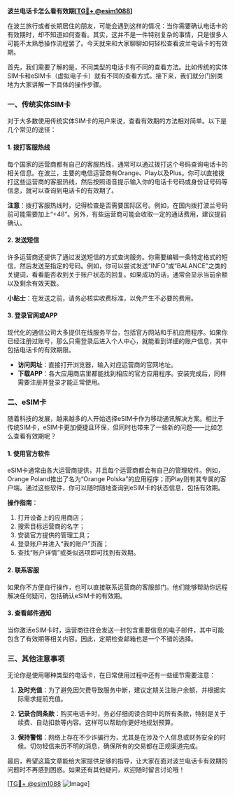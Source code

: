 **波兰电话卡怎么看有效期[[TG💪+ @esim1088](https://t.me/s/esim1088)]**

在波兰旅行或者长期居住的朋友，可能会遇到这样的情况：当你需要确认电话卡的有效期时，却不知道如何查看。其实，这并不是一件特别复杂的事情，只是很多人可能不太熟悉操作流程罢了。今天就来和大家聊聊如何轻松查看波兰电话卡的有效期。

首先，我们需要了解的是，不同类型的电话卡有不同的查看方法。比如传统的实体SIM卡和eSIM卡（虚拟电子卡）就有不同的查看方式。接下来，我们就分门别类地为大家讲解一下具体的操作步骤。

### 一、传统实体SIM卡

对于大多数使用传统实体SIM卡的用户来说，查看有效期的方法相对简单。以下是几个常见的途径：

#### 1. **拨打客服热线**
   每个国家的运营商都有自己的客服热线，通常可以通过拨打这个号码查询电话卡的相关信息。在波兰，主要的电信运营商有Orange、Play以及Plus。你可以直接拨打这些运营商的客服热线，然后按照语音提示输入你的电话卡号码或身份证号码等信息，就可以查询到电话卡的有效期了。

   **注意**：拨打客服热线时，记得检查是否需要国际区号。例如，在国内拨打波兰号码前可能需要加上“+48”。另外，有些运营商可能会收取一定的通话费用，建议提前确认。

#### 2. **发送短信**
   许多运营商还提供了通过发送短信的方式查询服务。你需要编辑一条特定格式的短信，然后发送至指定的号码。例如，你可以尝试发送“INFO”或“BALANCE”之类的关键词，看看能否收到关于账户状态的回复。如果成功的话，通常会显示当前余额以及剩余有效天数。

   **小贴士**：在发送之前，请务必核实收费标准，以免产生不必要的费用。

#### 3. **登录官网或APP**
   现代化的通信公司大多提供在线服务平台，包括官方网站和手机应用程序。如果你已经注册过账号，那么只需登录后进入个人中心，就能看到详细的账户信息，其中包括电话卡的有效期限。

   - **访问网址**：直接打开浏览器，输入对应运营商的官网地址。
   - **下载APP**：各大应用商店里都能找到相应的官方应用程序。安装完成后，同样需要注册并登录才能正常使用。

### 二、eSIM卡

随着科技的发展，越来越多的人开始选择eSIM卡作为移动通讯解决方案。相比于传统SIM卡，eSIM卡更加便捷且环保，但同时也带来了一些新的问题——比如怎么查看有效期呢？

#### 1. **使用官方软件**
   eSIM卡通常由各大运营商提供，并且每个运营商都会有自己的管理软件。例如，Orange Poland推出了名为“Orange Polska”的应用程序；而Play则有其专属的客户端。通过这些软件，你可以随时随地查询到eSIM卡的状态信息，包括有效期。

   **操作指南**：
   1. 打开设备上的应用商店；
   2. 搜索目标运营商的名字；
   3. 安装官方提供的管理工具；
   4. 登录账户并进入“我的账户”页面；
   5. 查找“账户详情”或类似选项即可找到有效期。

#### 2. **联系客服**
   如果你不方便自行操作，也可以直接联系运营商的客服部门。他们能够帮助你远程解决任何疑问，包括确认eSIM卡的有效期。

#### 3. **查看邮件通知**
   当你激活eSIM卡时，运营商往往会发送一封包含重要信息的电子邮件，其中可能包含了有效期等相关内容。因此，定期检查邮箱也是一个不错的选择。

### 三、其他注意事项

无论你是使用哪种类型的电话卡，在日常使用过程中还有一些细节需要注意：

1. **及时充值**：为了避免因欠费导致服务中断，建议定期关注账户余额，并根据实际需求提前充值。
   
2. **记录合同条款**：购买电话卡时，务必仔细阅读合同中的所有条款，特别是关于续费、自动扣款等内容。这样可以帮助你更好地规划预算。

3. **保持警惕**：网络上存在不少诈骗行为，尤其是在涉及个人信息或财务安全的时候。切勿轻信来历不明的消息，确保所有的交易都在正规渠道完成。

最后，希望这篇文章能给大家提供足够的指导，让大家在面对波兰电话卡有效期的问题时不再感到困惑。如果还有其他疑问，欢迎随时留言讨论哦！

[[TG💪+ @esim1088](https://t.me/s/esim1088) ![Image](https://i.postimg.cc/4NQfJmqS/Snipaste-2025-05-13-00-14-12.png)]